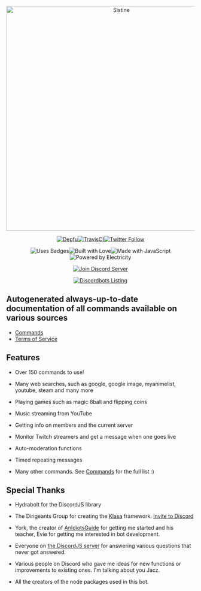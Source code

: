 <div align="center">

  <p>
  <a href="https://sistine.ml/"><img src="https://78.media.tumblr.com/06372e5ba165d22b222506f2f7e1ad94/tumblr_os49ytI9Oe1tdj66po1_1280.png" height="600" alt="Sistine"/></a>
  </p>

  <p>
   <a href="https://depfu.com/repos/Kashalls/Sistine"><img src="https://img.shields.io/depfu/Kashalls/Sistine.svg?style=for-the-badge" alt="Depfu" /></a><!--
--><a href="https://travis-ci.com/Kashalls/Sistine"><img src="https://img.shields.io/travis-ci/project/github/Kashalls/Sistine.svg?style=for-the-badge" alt="TravisCI"></a><!--
--><a href="https://twitter.com/Kashalls"><img src="https://img.shields.io/twitter/follow/Kashalls.svg?style=for-the-badge&label=Follow" alt="Twitter Follow"></a>
  </p>

  <p>
  <img src="https://forthebadge.com/images/badges/uses-badges.svg" alt="Uses Badges"><!--
--><img src="https://forthebadge.com/images/badges/built-with-love.svg" alt="Built with Love"><!--
--><img src="https://forthebadge.com/images/badges/made-with-javascript.svg" alt="Made with JavaScript"><!--
--><img src="https://forthebadge.com/images/badges/powered-by-electricity.svg" alt="Powered by Electricity">
  </p>

  <p>
    <a href="https://discord.gg/jgPNHWy"><img src="https://canary.discordapp.com/api/guilds/324051061033926666/widget.png?style=banner2" alt="Join Discord Server"/></a>
  </p>

  <p>
  <a href="https://discordbots.org/bot/353929487018229762"><img src="https://discordbots.org/api/widget/353929487018229762.svg?topcolor=697EC4&middlecolor=303333" alt="Discordbots Listing" /></a>
  </p>
</div>

## Autogenerated always-up-to-date documentation of all commands available on various sources

- [Commands](https://sistine.ml/commands)
- [Terms of Service](https://sistine.ml/terms)



## Features

- Over 150 commands to use!

- Many web searches, such as google, google image, myanimelist, youtube, steam and many more

- Playing games such as magic 8ball and flipping coins

- Music streaming from YouTube

- Getting info on members and the current server

- Monitor Twitch streamers and get a message when one goes live

- Auto-moderation functions

- Timed repeating messages

- Many other commands. See [Commands](https://sistine.ml/commands) for the full list :)

## Special Thanks

- Hydrabolt for the DiscordJS library

- The Dirigeants Group for creating the [Klasa](https://klasa.js.org/) framework. [Invite to Discord](https://discord.gg/FpEFSyY)

- York, the creator of [AnIdiotsGuide](https://anidiots.guide/) for getting me started and his teacher, Evie for getting me interested in bot development.

- Everyone on [the DiscordJS server](https://discord.gg/bRCvFy9) for answering various questions that never got answered.

- Various people on Discord who gave me ideas for new functions or improvements to existing ones. I'm talking about you Jacz.

- All the creators of the node packages used in this bot.

